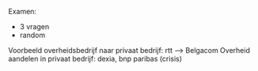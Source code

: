 Examen:
- 3 vragen 
- random

Voorbeeld overheidsbedrijf naar privaat bedrijf: rtt --> Belgacom
Overheid aandelen in privaat bedrijf: dexia, bnp paribas (crisis)
